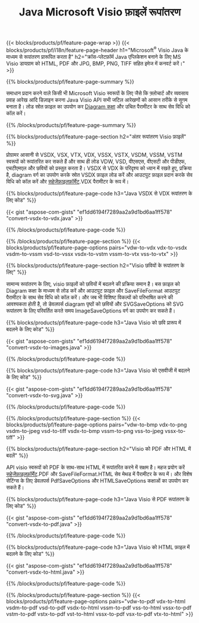 ﻿---
title: Java Microsoft Visio फ़ाइलें रूपांतरण
url: /hi/java/conversion/
description: Microsoft Visio स्वरूप VSDX VSX VDX VTX VSSX VSTX VSDM VSTM VSSM VDW VSD VST VSS को HTML छवियों और PDF में कुछ पंक्तियों के साथ कनवर्ट करें Java कोड।
---
{{< blocks/products/pf/feature-page-wrap >}}
{{< blocks/products/pf/i18n/feature-page-header h1="Microsoft<sup>&reg;</sup> Visio Java के माध्यम से रूपांतरण प्रारूपित करता है" h2="क्रॉस-प्लेटफ़ॉर्म Java एप्लिकेशन बनाने के लिए MS Visio डायग्राम को HTML, PDF और JPG, BMP, PNG, TIFF सहित इमेज में कनवर्ट करें।" >}}

{{% blocks/products/pf/feature-page-summary %}}

समाधान प्रदान करने वाले किसी भी Microsoft Visio स्वरूपों के लिए जैसे कि फ़्लोचार्ट और व्यवसाय प्रवाह आरेख आदि डिज़ाइन करना Java Visio API सभी जटिल आरेखणों को आसान तरीके से सुगम बनाता है। लोड स्रोत फ़ाइल का उपयोग कर [Diagram कक्षा](https://apireference.aspose.com/diagram/java/com.aspose.diagram/Diagram) और उचित पैरामीटर के साथ सेव विधि को कॉल करें।

{{% /blocks/products/pf/feature-page-summary %}}

{{% blocks/products/pf/feature-page-section h2="अंतर रूपांतरण Visio फ़ाइलें" %}}

प्रोग्रामर आसानी से VSDX, VSX, VTX, VDX, VSSX, VSTX, VSDM, VSSM, VSTM स्वरूपों को रूपांतरित कर सकते हैं और साथ ही लोड VDW, VSD, वीएसएस, वीएसटी और पीडीएफ, एचटीएमएल और छवियों को प्रस्तुत करता है। VSDX से VDX के परिदृश्य को ध्यान में रखते हुए, प्रक्रिया है, diagram वर्ग का उपयोग करके स्रोत VSDX फ़ाइल लोड करें और आउटपुट फ़ाइल प्रदान करके सेव विधि को कॉल करें और [सहेजेंफ़ाइलफ़ॉर्मेट](https://apireference.aspose.com/diagram/java/com.aspose.diagram/SaveFileFormat).VDX पैरामीटर के रूप में। 

{{% blocks/products/pf/feature-page-code h3="Java VSDX से VDX रूपांतरण के लिए कोड" %}}

{{< gist "aspose-com-gists" "ef1dd6194f7289aa2a9d1bd6aa1ff578" "convert-vsdx-to-vdx.java" >}}

{{% /blocks/products/pf/feature-page-code %}}

{{% /blocks/products/pf/feature-page-section %}}
{{< blocks/products/pf/feature-page-options pairs="vdw-to-vdx vdx-to-vsdx vsdm-to-vssm vsd-to-vssx vsdx-to-vstm vssm-to-vtx vss-to-vtx" >}}

{{% blocks/products/pf/feature-page-section h2="Visio छवियों के रूपांतरण के लिए" %}}

सामान्य रूपांतरण के लिए, visio फ़ाइलों को छवियों में बदलने की प्रक्रिया समान है। बस फ़ाइल को Diagram कक्षा के माध्यम से लोड करें और आउटपुट फ़ाइल और SaveFileFormat आउटपुट पैरामीटर के साथ सेव विधि को कॉल करें। और जब भी विशिष्ट विकल्पों को परिभाषित करने की आवश्यकता होती है, तो डेवलपर्स diagram पृष्ठों को छवियों और SVGSaveOptions को SVG रूपांतरण के लिए परिवर्तित करते समय ImageSaveOptions वर्ग का उपयोग कर सकते हैं।

{{% blocks/products/pf/feature-page-code h3="Java Visio को छवि प्रारूप में बदलने के लिए कोड" %}}

{{< gist "aspose-com-gists" "ef1dd6194f7289aa2a9d1bd6aa1ff578" "convert-vsdx-to-images.java" >}}

{{% /blocks/products/pf/feature-page-code %}}

{{% blocks/products/pf/feature-page-code h3="Java Visio को एसवीजी में बदलने के लिए कोड" %}}

{{< gist "aspose-com-gists" "ef1dd6194f7289aa2a9d1bd6aa1ff578" "convert-vsdx-to-svg.java" >}}

{{% /blocks/products/pf/feature-page-code %}}

{{% /blocks/products/pf/feature-page-section %}}
{{< blocks/products/pf/feature-page-options pairs="vdw-to-bmp vdx-to-png vsdm-to-jpeg vsd-to-tiff vsdx-to-bmp vssm-to-png vss-to-jpeg vssx-to-tiff" >}}

{{% blocks/products/pf/feature-page-section h2="Visio को PDF और HTML में बदलें" %}}

API visio स्वरूपों को PDF के साथ-साथ HTML में रूपांतरित करने में सक्षम है। महज प्रयोग करें [सहेजेंफ़ाइलफ़ॉर्मेट](https://apireference.aspose.com/diagram/java/com.aspose.diagram/SaveFileFormat).PDF और SaveFileFormat.HTML सेव मेथड में पैरामीटर के रूप में। और विशेष सेटिंग्स के लिए डेवलपर्स PdfSaveOptions और HTMLSaveOptions कक्षाओं का उपयोग कर सकते हैं।

{{% blocks/products/pf/feature-page-code h3="Java Visio से PDF रूपांतरण के लिए कोड" %}}

{{< gist "aspose-com-gists" "ef1dd6194f7289aa2a9d1bd6aa1ff578" "convert-vsdx-to-pdf.java" >}}

{{% /blocks/products/pf/feature-page-code %}}

{{% blocks/products/pf/feature-page-code h3="Java Visio को HTML फ़ाइल में बदलने के लिए कोड" %}}

{{< gist "aspose-com-gists" "ef1dd6194f7289aa2a9d1bd6aa1ff578" "convert-vsdx-to-html.java" >}}

{{% /blocks/products/pf/feature-page-code %}}

{{% /blocks/products/pf/feature-page-section %}}
{{< blocks/products/pf/feature-page-options pairs="vdw-to-pdf vdx-to-html vsdm-to-pdf vsd-to-pdf vsdx-to-html vssm-to-pdf vss-to-html vssx-to-pdf vstm-to-pdf vstx-to-pdf vst-to-html vssx-to-pdf vsx-to-pdf vtx-to-html" >}}